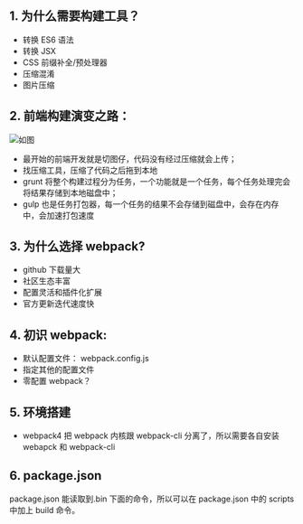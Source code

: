 ## 1. 为什么需要构建工具？

- 转换 ES6 语法
- 转换 JSX
- CSS 前缀补全/预处理器
- 压缩混淆
- 图片压缩

## 2. 前端构建演变之路：

![如图](../assets/img/history.png)

- 最开始的前端开发就是切图仔，代码没有经过压缩就会上传；
- 找压缩工具，压缩了代码之后拖到本地
- grunt 将整个构建过程分为任务，一个功能就是一个任务，每个任务处理完会将结果存储到本地磁盘中；
- gulp 也是任务打包器，每一个任务的结果不会存储到磁盘中，会存在内存中，会加速打包速度

## 3. 为什么选择 webpack?

- github 下载量大
- 社区生态丰富
- 配置灵活和插件化扩展
- 官方更新迭代速度快

## 4. 初识 webpack:

- 默认配置文件： webpack.config.js
- 指定其他的配置文件
- 零配置 webpack？

## 5. 环境搭建

- webpack4 把 webpack 内核跟 webpack-cli 分离了，所以需要各自安装 webapck 和 webpack-cli

## 6. package.json

package.json 能读取到.bin 下面的命令，所以可以在 package.json 中的 scripts 中加上 build 命令。
